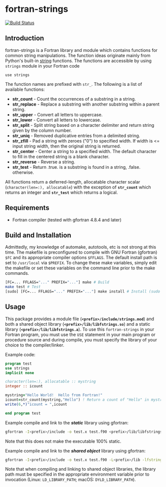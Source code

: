 # fortran-strings

[![Build Status](https://travis-ci.com/eengl/fortran-strings.svg?branch=master)](https://travis-ci.com/eengl/fortran-strings)

## Introduction

fortran-strings is a Fortran library and module which contains functions for common string manipulations.  The function ideas originate mainly from Python's built-in [string](https://docs.python.org/3.7/library/stdtypes.html#string-methods) functions.  The functions are accessible by using ``strings`` module in your Fortran code

``use strings``

The function names are prefixed with ``str_``.  The following is a list of available functions:

* **str_count** - Count the occurrences of a substring in a string.
* **str_replace** - Replace a substring with another substring within a parent string.
* **str_upper** - Convert all letters to uppercase.
* **str_lower** - Convert all letters to lowercase.
* **str_split** - Split string based on a character delimiter and return string given by the column number.
* **str_uniq** - Removed duplicative entries from a delimited string.
* **str_zfill** - Pad a string with zeroes ("0") to specified width. If width is <= input string width, then the original string is returned.
* **str_center** - Center a string to a specified width.  The default character to fill in the centered string is a blank character.
* **str_reverse** - Reverse a string.
* **str_test** - Return .true. is a substring is found in a string, .false. otherwise.

All functions return a deferred-length, allocatable character scalar (``character(len=:), allocatable``) with the exception of **``str_count``** which returns an integer and **``str_test``** which returns a logical.

## Requirements

* Fortran compiler (tested with gfortran 4.8.4 and later)

## Build and Installation

Admittedly, my knowledge of automake, autotools, etc is not strong at this time.  The makefile is preconfigured to compile with GNU Fortran (gfortran) ``$FC`` and its appropriate compiler options ``$FFLAGS``.  The default install path is set to ``/usr/local`` via ``$PREFIX``.  To change these make variables, simply edit the makefile or set these variables on the command line prior to the make commands.

```bash
[FC=... FFLAGS="..." PREFIX="..."] make # Build
make test # Test
[sudo] [FC=... FFLAGS="..." PREFIX="..."] make install # Install (sudo access required if install to system area)
```

## Usage

This package provides a module file (**``<prefix>/include/strings.mod``**) and both a shared object library (**``<prefix>/lib/libfstrings.so``**) and a static library (**``<prefix>/lib/libfstrings.a``**).  To use this ``fortran-strings`` in your Fortran program, you must use the ``USE`` statement in your main program or procedure source and during compile, you must specify the library of your choice to the compiler/linker.

Example code:

```fortran
program test
use strings
implicit none

character(len=:), allocatable :: mystring
integer :: icount

mystring="Hello World!  Hello from Fortran!"
icount=str_count(mystring,"Hello") ! Return a count of "Hello" in mystring
write(6,*)"icount = ",icount

end program test
```

Example compile and link to the ***static*** library using gfortran:

```bash
gfortran -I<prefix>/include -o test.x test.f90 <prefix>/lib/libfstrings.a
```

Note that this does not make the executable 100% static.

Example compile and link to the ***shared object*** library using gfortran:

```bash
gfortran -I<prefix>/include -o test.x test.f90 -L<prefix>/lib -lfstrings
```

Note that when compiling and linking to shared object libraries, the library path must be specified in the appropriate environment variable prior to invocation (Linux: ``LD_LIBRARY_PATH``; macOS: ``DYLD_LIBRARY_PATH``).
